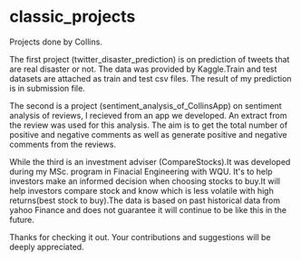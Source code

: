 # classic_projects
Projects done by Collins.

The first project (twitter_disaster_prediction) is on prediction of tweets that are real disaster or not. The data was provided by Kaggle.Train and test datasets are attached as train and test csv files. The result of my prediction is in submission file. 

The second is a project (sentiment_analysis_of_CollinsApp) on sentiment analysis of reviews, I recieved from an app we developed. An extract from the review was used for this analysis. The aim is to get the total number of positive and negative comments as well as generate positive and negative comments from the reviews.

While the third is an investment adviser (CompareStocks).It was developed during my MSc. program in Finacial Engineering with WQU. It's to help investors make an informed decision when choosing stocks to buy.It will help investors compare stock and know which is less volatile with high returns(best stock to buy).The data is based on past historical data from yahoo Finance and does not guarantee it will continue to be like this in the future.

Thanks for checking it out. Your contributions and suggestions will be deeply appreciated.
